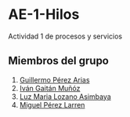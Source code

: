 # AE-1-Hilos
Actividad 1 de procesos y servicios




## Miembros del grupo
1. [Guillermo Pérez Arias](https://github.com/guiller91)
2. [Iván Gaitán Muñóz](https://github.com/IGaitanM)
3. [Luz Maria Lozano Asimbaya](https://github.com/luzlozas)
4. [Miguel Pérez Larren](https://github.com/miguelperezlarren)


